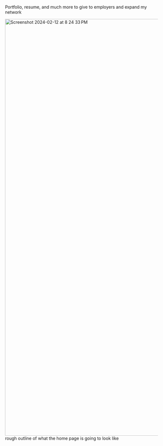 Portfolio, resume, and much more to give to employers and expand my network

<img width="1374" alt="Screenshot 2024-02-12 at 8 24 33 PM" src="https://github.com/austinwright10/Portfolio/assets/144285148/8ca4fbbe-69ab-4991-82f2-249a1b82667c">
rough outline of what the home page is going to look like
